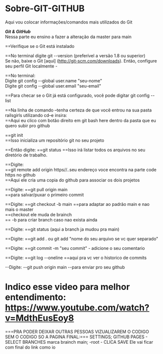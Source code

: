 # Sobre-GIT-GITHUB
Aqui vou colocar informações/comandos mais utilizados do Git

*********Git & GitHub*********<br>
Nessa parte eu ensino a fazer a alteração da master para main<br>

==Verifique se o Git está instalado<br>

==No terminal digite git --version (preferível a versão 1.8 ou superior)<br>
Se não, baixe o Git [aqui] (http://git-scm.com/downloads). Então, configure seu perfil Git localmente - <br>

==No terminal:<br>
Digite git config --global user.name "seu-nome"<br>
Digite git config --global user.email "seu-email"<br>

==Para checar se o Git já está configurado, você pode digitar git config --list<br>

==Na linha de comando –tenha certeza de que você entrou na sua pasta railsgirls utilizando cd–e insira:<br>
==Aqui eu clico com botão direito em git bash here dentro da pasta que eu quero subir pro github<br>

==git init<br>
==Isso inicializa um repositório git no seu projeto<br>

==Então digite:
==git status
==Isso irá listar todos os arquivos no seu diretório de trabalho.

==Digite: <br>
==git remote add origin https//..seu endereço voce encontra na parte code https no github<br>
==Aqui ele cria uma copia do github para associar os dois projetos<br>

==Digite:
==git pull origin main<br>
==para salvar/puxar o primeiro commit<br>

==Digite:
==git checkout -b main
==para adaptar ao padrão main e nao mais o master<br>
==checkout ele muda de brainch<br>
== -b para criar branch caso nao exista ainda<br>

==Digite:
==git status (aqui a branch ja mudou pra main)<br>

==Digite:
==git add . ou git add "nome do seu arquivo se vc quer separado"<br>

==Digite:
==git commit -m "seu commit"   -  adicione o seu comentario <br>

==Digite:
==git log --oneline
==aqui pra vc ver o historico de commits<br>

--Digite:
--git push origin main
--para enviar pro seu github


Indico esse video para melhor entendimento:
https://www.youtube.com/watch?v=MdthEusEoy8
=====================================================================================

===PRA PODER DEIXAR OUTRAS PESSOAS VIZUALIZAREM O CODIGO SEM O CODIGO SO A PAGINA FINAL:===
SETTINGS;
GITHUB PAGES - SELECT BRANCHES marca brainch main; -root - CLICA SAVE
Ele vai ficar com final do link como io
